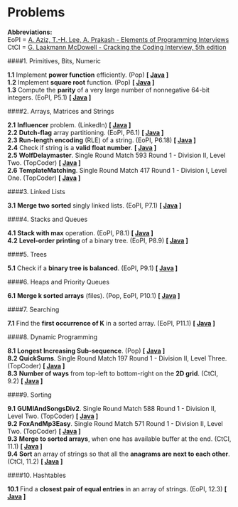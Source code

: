 Problems
=====

**Abbreviations:**  
EoPI = [A. Aziz, T.-H. Lee, A. Prakash - Elements of Programming Interviews](http://www.amazon.com/dp/1479274836/)  
CtCI = [G. Laakmann McDowell - Cracking the Coding Interview, 5th edition](http://www.amazon.com/Cracking-Coding-Interview-Programming-Questions/dp/098478280X)

####1. Primitives, Bits, Numeric

**1.1** Implement **power function** efficiently. (Pop) **[ [Java](https://github.com/andreytim/jafar/blob/master/problems/src/main/java/com/andreytim/jafar/problems/numeric/P11_FastPower.java) ]**  
**1.2** Implement **square root** function. (Pop) **[ [Java](https://github.com/andreytim/jafar/blob/master/problems/src/main/java/com/andreytim/jafar/problems/numeric/P12_Sqrt.java) ]**  
**1.3** Compute the **parity** of a very large number of nonnegative 64-bit integers. (EoPI, P5.1) **[ [Java](https://github.com/andreytim/jafar/blob/master/problems/src/main/java/com/andreytim/jafar/problems/numeric/P13_Parity.java) ]**  

####2. Arrays, Matrices and Strings

**2.1** **Influencer** problem. (LinkedIn) **[ [Java](https://github.com/andreytim/jafar/blob/master/problems/src/main/java/com/andreytim/jafar/problems/arrstr/P21_Influencer.java) ]**  
**2.2** **Dutch-flag** array partitioning. (EoPI, P6.1) **[ [Java](https://github.com/andreytim/jafar/blob/master/problems/src/main/java/com/andreytim/jafar/problems/arrstr/P22_DutchFlagPartitioning.java) ]**  
**2.3** **Run-length encoding** (RLE) of a string. (EoPI, P6.18) **[ [Java](https://github.com/andreytim/jafar/blob/master/problems/src/main/java/com/andreytim/jafar/problems/arrstr/P23_RleEncoding.java) ]**   
**2.4** Check if string is a **valid float number**. **[ [Java](https://github.com/andreytim/jafar/blob/master/problems/src/main/java/com/andreytim/jafar/problems/arrstr/P24_ValidNumber.java) ]**  
**2.5** **WolfDelaymaster**. Single Round Match 593 Round 1 - Division II, Level Two. (TopCoder) **[ [Java](https://github.com/andreytim/jafar/blob/master/problems/src/main/java/com/andreytim/jafar/problems/arrstr/P25_WolfDelaymaster.java) ]**  
**2.6** **TemplateMatching**. Single Round Match 417 Round 1 - Division I, Level One. (TopCoder) **[ [Java](https://github.com/andreytim/jafar/blob/master/problems/src/main/java/com/andreytim/jafar/problems/arrstr/P26_TemplateMatching.java) ]**

####3. Linked Lists

**3.1** **Merge two sorted** singly linked lists. (EoPI, P7.1) **[ [Java](https://github.com/andreytim/jafar/blob/master/problems/src/main/java/com/andreytim/jafar/problems/linkedlist/P31_MergeTwoSorted.java) ]**  

####4. Stacks and Queues

**4.1** **Stack with max** operation. (EoPI, P8.1) **[ [Java](https://github.com/andreytim/jafar/blob/master/problems/src/main/java/com/andreytim/jafar/problems/stackqueue/P41_StackWithMax.java) ]**  
**4.2** **Level-order printing** of a binary tree. (EoPI, P8.9) **[ [Java](https://github.com/andreytim/jafar/blob/master/problems/src/main/java/com/andreytim/jafar/problems/stackqueue/P42_LevelOrderPrinting.java) ]**  

####5. Trees

**5.1** Check if a **binary tree is balanced**. (EoPI, P9.1) **[ [Java](https://github.com/andreytim/jafar/blob/master/problems/src/main/java/com/andreytim/jafar/problems/trees/P51_CheckIfBtIsBalanced.java) ]**  

####6. Heaps and Priority Queues

**6.1** **Merge k sorted arrays** (files). (Pop, EoPI, P10.1) **[ [Java](https://github.com/andreytim/jafar/blob/master/problems/src/main/java/com/andreytim/jafar/problems/heaps/P61_MergeKSortedArrays.java) ]**  

####7. Searching

**7.1** Find the **first occurrence of K** in a sorted array. (EoPI, P11.1) **[ [Java](https://github.com/andreytim/jafar/blob/master/problems/src/main/java/com/andreytim/jafar/problems/search/P71_FirstOccurenceInSortedArray.java) ]**  

####8. Dynamic Programming

**8.1** **Longest Increasing Sub-sequence**. (Pop) **[ [Java](https://github.com/andreytim/jafar/blob/master/problems/src/main/java/com/andreytim/jafar/problems/dp/P81_LongestIncreasingSubsequence.java) ]**  
**8.2** **QuickSums**. Single Round Match 197 Round 1 - Division II, Level Three. (TopCoder) **[ [Java](https://github.com/andreytim/jafar/blob/master/problems/src/main/java/com/andreytim/jafar/problems/dp/P82_QuickSums.java) ]**  
**8.3** **Number of ways** from top-left to bottom-right on the **2D grid**. (CtCI, 9.2) **[ [Java](https://github.com/andreytim/jafar/blob/master/problems/src/main/java/com/andreytim/jafar/problems/dp/P83_SqrGridNumberOfWays.java) ]**  

####9. Sorting

**9.1** **GUMIAndSongsDiv2**. Single Round Match 588 Round 1 - Division II, Level Two. (TopCoder) **[ [Java](https://github.com/andreytim/jafar/blob/master/problems/src/main/java/com/andreytim/jafar/problems/sorting/P91_GUMIAndSongsDiv2.java) ]**  
**9.2** **FoxAndMp3Easy**. Single Round Match 571 Round 1 - Division II, Level Two. (TopCoder) **[ [Java](https://github.com/andreytim/jafar/blob/master/problems/src/main/java/com/andreytim/jafar/problems/sorting/P92_FoxAndMp3Easy.java) ]**  
**9.3** **Merge to sorted arrays**, when one has available buffer at the end. (CtCI, 11.1) **[ [Java](https://github.com/andreytim/jafar/blob/master/problems/src/main/java/com/andreytim/jafar/problems/sorting/P93_MergeTwoSortedInPlace.java) ]**  
**9.4** **Sort** an array of strings so that all the **anagrams are next to each other**. (CtCI, 11.2) **[ [Java](https://github.com/andreytim/jafar/blob/master/problems/src/main/java/com/andreytim/jafar/problems/sorting/P94_SortAnagrams.java) ]**  
  
####10. Hashtables

**10.1** Find a **closest pair of equal entries** in an array of strings. (EoPI, 12.3) **[ [Java](https://github.com/andreytim/jafar/blob/master/problems/src/main/java/com/andreytim/jafar/problems/hashtables/P101_ClosestPairOfStrings.java) ]**  